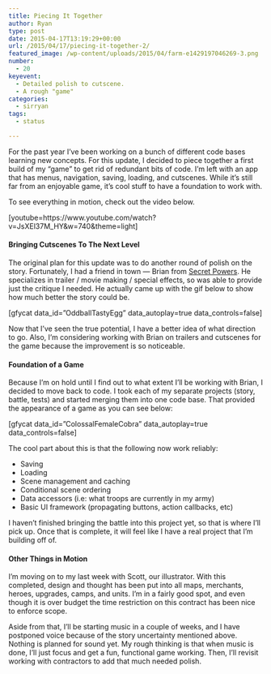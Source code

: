 ```yaml
---
title: Piecing It Together
author: Ryan
type: post
date: 2015-04-17T13:19:29+00:00
url: /2015/04/17/piecing-it-together-2/
featured_image: /wp-content/uploads/2015/04/farm-e1429197046269-3.png
number:
  - 20
keyevent:
  - Detailed polish to cutscene.
  - A rough "game"
categories:
  - sirryan
tags:
  - status

---
```

For the past year I&#8217;ve been working on a bunch of different code bases learning new concepts. For this update, I decided to piece together a first build of my &#8220;game&#8221; to get rid of redundant bits of code. I&#8217;m left with an app that has menus, navigation, saving, loading, and cutscenes. While it&#8217;s still far from an enjoyable game, it&#8217;s cool stuff to have a foundation to work with.

<!--more-->

To see everything in motion, check out the video below.

<div class="inlineimg">
  [youtube=https://www.youtube.com/watch?v=JsXEl37M_HY&w=740&theme=light]
</div>

#### Bringing Cutscenes To The Next Level

The original plan for this update was to do another round of polish on the story. Fortunately, I had a friend in town &#8212; Brian from <a href="http://secretpowers.com" target="_blank">Secret Powers</a>. He specializes in trailer / movie making / special effects, so was able to provide just the critique I needed. He actually came up with the gif below to show how much better the story could be.

<div class="inlineimg">
  [gfycat data_id=&#8221;OddballTastyEgg&#8221; data_autoplay=true data_controls=false]
</div>

Now that I&#8217;ve seen the true potential, I have a better idea of what direction to go. Also, I&#8217;m considering working with Brian on trailers and cutscenes for the game because the improvement is so noticeable.

#### Foundation of a Game

Because I&#8217;m on hold until I find out to what extent I&#8217;ll be working with Brian, I decided to move back to code. I took each of my separate projects (story, battle, tests) and started merging them into one code base. That provided the appearance of a game as you can see below:

<div class="inlineimg">
  [gfycat data_id=&#8221;ColossalFemaleCobra&#8221; data_autoplay=true data_controls=false]
</div>

The cool part about this is that the following now work reliably:

  * Saving
  * Loading
  * Scene management and caching
  * Conditional scene ordering
  * Data accessors (i.e: what troops are currently in my army)
  * Basic UI framework (propagating buttons, action callbacks, etc)

I haven&#8217;t finished bringing the battle into this project yet, so that is where I&#8217;ll pick up. Once that is complete, it will feel like I have a real project that I&#8217;m building off of.

#### Other Things in Motion

I&#8217;m moving on to my last week with Scott, our illustrator. With this completed, design and thought has been put into all maps, merchants, heroes, upgrades, camps, and units. I&#8217;m in a fairly good spot, and even though it is over budget the time restriction on this contract has been nice to enforce scope.

Aside from that, I&#8217;ll be starting music in a couple of weeks, and I have postponed voice because of the story uncertainty mentioned above. Nothing is planned for sound yet. My rough thinking is that when music is done, I&#8217;ll just focus and get a fun, functional game working. Then, I&#8217;ll revisit working with contractors to add that much needed polish.